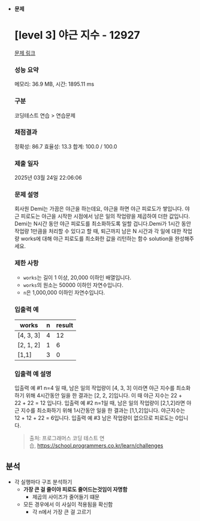 - **문제**
  # **[level 3] 야근 지수 - 12927**
  [문제 링크](https://school.programmers.co.kr/learn/courses/30/lessons/12927)
  ### **성능 요약**
  메모리: 36.9 MB, 시간: 1895.11 ms
  ### **구분**
  코딩테스트 연습 > 연습문제
  ### **채점결과**
  정확성: 86.7
  효율성: 13.3
  합계: 100.0 / 100.0
  ### **제출 일자**
  2025년 03월 24일 22:06:06
  ### **문제 설명**
  회사원 Demi는 가끔은 야근을 하는데요, 야근을 하면 야근 피로도가 쌓입니다. 야근 피로도는 야근을 시작한 시점에서 남은 일의 작업량을 제곱하여 더한 값입니다. Demi는 N시간 동안 야근 피로도를 최소화하도록 일할 겁니다.Demi가 1시간 동안 작업량 1만큼을 처리할 수 있다고 할 때, 퇴근까지 남은 N 시간과 각 일에 대한 작업량 works에 대해 야근 피로도를 최소화한 값을 리턴하는 함수 solution을 완성해주세요.
  ### **제한 사항**
  - `works`는 길이 1 이상, 20,000 이하인 배열입니다.
  - `works`의 원소는 50000 이하인 자연수입니다.
  - `n`은 1,000,000 이하인 자연수입니다.
  ### **입출력 예**
  | works     | n   | result |
  | --------- | --- | ------ |
  | [4, 3, 3] | 4   | 12     |
  | [2, 1, 2] | 1   | 6      |
  | [1,1]     | 3   | 0      |
  ### **입출력 예 설명**
  입출력 예 #1
  n=4 일 때, 남은 일의 작업량이 [4, 3, 3] 이라면 야근 지수를 최소화하기 위해 4시간동안 일을 한 결과는 [2, 2, 2]입니다. 이 때 야근 지수는 22 + 22 + 22 = 12 입니다.
  입출력 예 #2
  n=1일 때, 남은 일의 작업량이 [2,1,2]라면 야근 지수를 최소화하기 위해 1시간동안 일을 한 결과는 [1,1,2]입니다. 야근지수는 12 + 12 + 22 = 6입니다.
  입출력 예 #3
  남은 작업량이 없으므로 피로도는 0입니다.
  > 출처: 프로그래머스 코딩 테스트 연습, https://school.programmers.co.kr/learn/challenges

## 분석

- 각 실행마다 구조 분석하기
  - **가장 큰 걸 줄이야 피로도 줄어드는것임이 자명함**
    - 제곱의 사이즈가 줄어들기 떄문
  - 모든 경우에서 이 사실이 적용됨을 확신함
    - 각 n에서 가장 큰 걸 고르기
